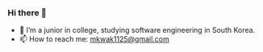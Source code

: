 ### Hi there 👋

- 🔭 I’m a junior in college, studying software engineering in South Korea.
- 📫 How to reach me: mkwak1125@gmail.com
<!--
**MinjuKwak01/MinjuKwak01** is a ✨ _special_ ✨ repository because its `README.md` (this file) appears on your GitHub profile.

Here are some ideas to get you started:

- 🔭 I’m currently working on ...
- 🌱 I’m currently learning ...
- 👯 I’m looking to collaborate on ...
- 🤔 I’m looking for help with ...
- 💬 Ask me about ...
- 📫 How to reach me: ...
- 😄 Pronouns: ...
- ⚡ Fun fact: ...
-->
